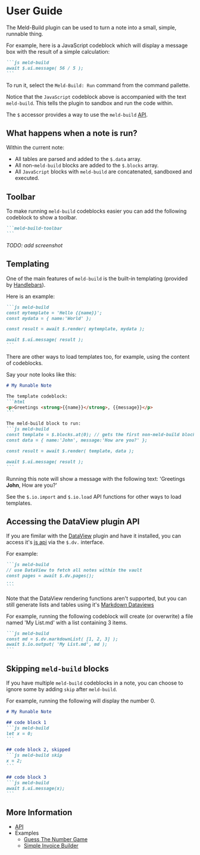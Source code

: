# User Guide

The Meld-Build plugin can be used to turn a note into a small, simple, runnable thing.

For example, here is a JavaScript codeblock which will display a message box with the result of a simple calculation:
````md
```js meld-build
await $.ui.message( 56 / 5 );
```
````
To run it, select the `Meld-Build: Run` command from the command pallette.

Notice that the `JavaScript` codeblock above is accompanied with the text `meld-build`. This tells the plugin to sandbox and run the code within.

The `$` accessor provides a way to use the `meld-build` [API](docs/api.md).

## What happens when a note is run?

Within the current note:
- All tables are parsed and added to the `$.data` array.
- All non-`meld-build` blocks are added to the `$.blocks` array.
- All `JavaScript` blocks with `meld-build` are concatenated, sandboxed and executed.

## Toolbar

To make running `meld-build` codeblocks easier you can add the following codeblock to show a toolbar.

````md
```meld-build-toolbar
```
````

_TODO: add screenshot_

## Templating

One of the main features of `meld-build` is the built-in templating (provided by [Handlebars](https://handlebarsjs.com/)).

Here is an example:
````md
```js meld-build
const mytemplate = 'Hello {{name}}';
const mydata = { name:'World' };

const result = await $.render( mytemplate, mydata );

await $.ui.message( result );
```
````

There are other ways to load templates too, for example, using the content of codeblocks.

Say your note looks like this:
````md
# My Runable Note

The template codeblock:
```html
<p>Greetings <strong>{{name}}</strong>, {{message}}</p>
```

The meld-build block to run:
```js meld-build
const template = $.blocks.at(0); // gets the first non-meld-build block in the note
const data = { name:'John', message:'How are you?' };

const result = await $.render( template, data );

await $.ui.message( result );
```

````

Running this note will show a message with the following text: 'Greetings **John**, How are you?'

See the `$.io.import` and `$.io.load` API functions for other ways to load templates.

## Accessing the DataView plugin API

If you are fimilar with the [DataView](https://github.com/blacksmithgu/obsidian-dataview) plugin and have it installed, you can access it's [js api](https://blacksmithgu.github.io/obsidian-dataview/api/code-reference/) via the `$.dv.` interface.

For example:
````md
```js meld-build
// use DataView to fetch all notes within the vault
const pages = await $.dv.pages();
... 
```
````

Note that the DataView rendering functions aren't supported, but you can still generate lists and tables using it's [Markdown Dataviews](https://blacksmithgu.github.io/obsidian-dataview/api/code-reference/#markdown-dataviews)


For example, running the following codeblock will create (or overwrite) a file named 'My List.md' with a list containing 3 items.

````md
```js meld-build
const md = $.dv.markdownList( [1, 2, 3] );
await $.io.output( 'My List.md', md );
```
````

## Skipping `meld-build` blocks

If you have multiple `meld-build` codeblocks in a note, you can choose to ignore some by adding `skip` after `meld-build`.

For example, running the following will display the number 0.
````md
# My Runable Note

## code block 1
```js meld-build
let x = 0;
```

## code block 2, skipped
```js meld-build skip
x = 2;
```

## code block 3
```js meld-build
await $.ui.message(x);
```
````

## More Information

- [API](api.md)
- Examples
	- [Guess The Number Game](/docs/examples/guess-the-number.md)
	- [Simple Invoice Builder](/docs/examples/invoice-builder.md)

